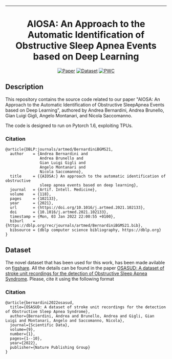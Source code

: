 ---

<div align="center">  
  
# AIOSA: An Approach to the Automatic Identification of Obstructive Sleep Apnea Events based on Deep Learning     
[![Paper](https://img.shields.io/badge/paper-Artificial%20Intelligence%20in%20Medicine-orange)](https://www.sciencedirect.com/science/article/pii/S0933365721001263)
[![Dataset](https://img.shields.io/badge/Dataset-Nature%20Scientific%20Data-red)](https://doi.org/10.1038/s41597-022-01272-y)
[![PWC](https://img.shields.io/endpoint.svg?url=https://paperswithcode.com/badge/aiosa-an-approach-to-the-automatic/sleep-apnea-detection-on-apnea-ecg)](https://paperswithcode.com/sota/sleep-apnea-detection-on-apnea-ecg?p=aiosa-an-approach-to-the-automatic)
  
</div>

## Description   
This repository contains the source code related to our paper "AIOSA: An Approach to the Automatic Identification of Obstructive SleepApnea Events based on Deep Learning", authored by Andrea Bernardini, Andrea Brunello, Gian Luigi Gigli, Angelo Montanari, and Nicola Saccomanno.

The code is designed to run on Pytorch 1.6, exploiting TPUs.   


### Citation   
```
@article{DBLP:journals/artmed/BernardiniBGMS21,
  author    = {Andrea Bernardini and
               Andrea Brunello and
               Gian Luigi Gigli and
               Angelo Montanari and
               Nicola Saccomanno},
  title     = {{AIOSA:} An approach to the automatic identification of obstructive
               sleep apnea events based on deep learning},
  journal   = {Artif. Intell. Medicine},
  volume    = {118},
  pages     = {102133},
  year      = {2021},
  url       = {https://doi.org/10.1016/j.artmed.2021.102133},
  doi       = {10.1016/j.artmed.2021.102133},
  timestamp = {Mon, 03 Jan 2022 22:00:55 +0100},
  biburl    = {https://dblp.org/rec/journals/artmed/BernardiniBGMS21.bib},
  bibsource = {dblp computer science bibliography, https://dblp.org}
}
```   

## Dataset

The novel dataset that has been used for this work, has been made avilable on [figshare](https://doi.org/10.6084/m9.figshare.c.5630890.v1). All the details can be found in the paper [OSASUD: A dataset of stroke unit recordings for the detection of Obstructive Sleep Apnea Syndrome](https://doi.org/10.1038/s41597-022-01272-y). Please, cite it using the following format

### Citation
```
@article{bernardini2022osasud,
  title={OSASUD: A dataset of stroke unit recordings for the detection of Obstructive Sleep Apnea Syndrome},
  author={Bernardini, Andrea and Brunello, Andrea and Gigli, Gian Luigi and Montanari, Angelo and Saccomanno, Nicola},
  journal={Scientific Data},
  volume={9},
  number={1},
  pages={1--10},
  year={2022},
  publisher={Nature Publishing Group}
}
```   
